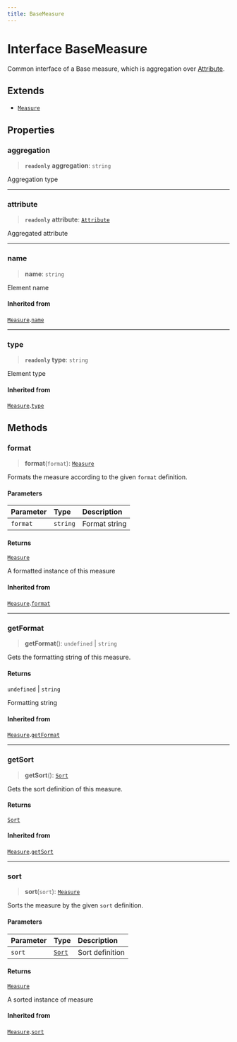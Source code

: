 ```yaml
---
title: BaseMeasure
---
```


# Interface BaseMeasure

Common interface of a Base measure, which is aggregation over [Attribute](interface.Attribute.md).

## Extends

- [`Measure`](interface.Measure.md)

## Properties

### aggregation

> **`readonly`** **aggregation**: `string`

Aggregation type

***

### attribute

> **`readonly`** **attribute**: [`Attribute`](interface.Attribute.md)

Aggregated attribute

***

### name

> **name**: `string`

Element name

#### Inherited from

[`Measure`](interface.Measure.md).[`name`](interface.Measure.md#name)

***

### type

> **`readonly`** **type**: `string`

Element type

#### Inherited from

[`Measure`](interface.Measure.md).[`type`](interface.Measure.md#type)

## Methods

### format

> **format**(`format`): [`Measure`](interface.Measure.md)

Formats the measure according to the given `format` definition.

#### Parameters

| Parameter | Type | Description |
| :------ | :------ | :------ |
| `format` | `string` | Format string |

#### Returns

[`Measure`](interface.Measure.md)

A formatted instance of this measure

#### Inherited from

[`Measure`](interface.Measure.md).[`format`](interface.Measure.md#format)

***

### getFormat

> **getFormat**(): `undefined` \| `string`

Gets the formatting string of this measure.

#### Returns

`undefined` \| `string`

Formatting string

#### Inherited from

[`Measure`](interface.Measure.md).[`getFormat`](interface.Measure.md#getformat)

***

### getSort

> **getSort**(): [`Sort`](../enumerations/enumeration.Sort.md)

Gets the sort definition of this measure.

#### Returns

[`Sort`](../enumerations/enumeration.Sort.md)

#### Inherited from

[`Measure`](interface.Measure.md).[`getSort`](interface.Measure.md#getsort)

***

### sort

> **sort**(`sort`): [`Measure`](interface.Measure.md)

Sorts the measure by the given `sort` definition.

#### Parameters

| Parameter | Type | Description |
| :------ | :------ | :------ |
| `sort` | [`Sort`](../enumerations/enumeration.Sort.md) | Sort definition |

#### Returns

[`Measure`](interface.Measure.md)

A sorted instance of measure

#### Inherited from

[`Measure`](interface.Measure.md).[`sort`](interface.Measure.md#sort)
